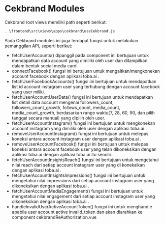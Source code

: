 # Cekbrand Modules

Cekbrand root views memiliki path seperti berikut:

```powershell
..\frontend\src\views\apps\cekbrand\useCekbrand.js
```

Pada Cekbrand modules  ini juga terdapat fungsi untuk melakukan pemanggilan API, seperti berikut:

- fetchUserAccounts() dipanggil pada component ini bertujuan untuk mendapatkan data account yang dimiliki oleh user dan ditampilkan dalam bentuk social media card.
- connectFacebook() fungsi ini bertujuan untuk mengaitkan/mengkonekan account facebook dengan aplikasi toba.ai .
- fetchUserFacebookAccounts() fungsi ini bertujuan untuk mendapatkan list id account instagram user yang terhubung dengan account facebook yang user miliki.
- fetchUserAccountUserData() fungsi ini bertujuan untuk mendapatkan list detail data account mengenai followers_count, followers_count_growth, follows_count, media_count, media_count_growth, berdasarkan range waktu(7, 28, 60, 90, dan pilih tanggal secara manual) yang dipilih oleh user.
- fetchUserAccountInstagram() fungsi ini bertujuan untuk mengkonekan account instagram yang dimiliki oleh user dengan aplikasi toba.ai .
- removeUserAccountInstagram() fungsi ini bertujuan untuk melepas koneksi antara account instagram user dengan aplikasi toba.ai .
- removeUserAccountFacebook() fungsi ini bertujuan untuk melepas koneksi antara account facebook user yang telah dikoneksikan dengan aplikasi toba.ai dengan aplikasi toba.ai itu sendiri.
- fetchUserAccountInsightsReach() fungsi ini bertujuan untuk mengetahui nilai reach dari setiap account instagram user yang di koneksikan dengan aplikasi toba.ai .
- fetchUserAccountInsightsImpressions() fungsi ini bertujuan untuk mengetahui nilai impressions dari setiap account instagram user yang dikoneksikan dengan aplikasi toba.ai .
- fetchUserAccountMediaEngagement() fungsi ini bertujuan untuk mengetahui nilai engagement dari setiap account instagram user yang dikoneksikan dengan aplikasi toba.ai .
- handleInvalidUserActiveAccountToken() fungsi ini untuk menghandle apabila user account active invalid_token dan akan diarahkan ke component cekbrandReAuthorization.vue
